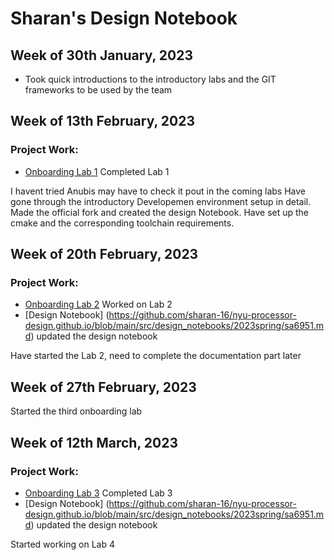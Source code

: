 # Sharan's Design Notebook

## Week of 30th January, 2023
* Took quick introductions to the introductory labs and the GIT frameworks to be used by the team


## Week of 13th February, 2023
### Project Work: 
* [Onboarding Lab 1](https://github.com/sharan-16/NYU_PDesign_Sharan) Completed Lab 1

I havent tried Anubis may have to check it pout in the coming labs
Have gone through the introductory Developemen environment setup in detail.
Made the official fork and created the design Notebook.
Have set up the cmake and the corresponding toolchain requirements.

## Week of 20th February, 2023
### Project Work: 
* [Onboarding Lab 2](https://github.com/sharan-16/Lab2) Worked on Lab 2
* [Design Notebook] (https://github.com/sharan-16/nyu-processor-design.github.io/blob/main/src/design_notebooks/2023spring/sa6951.md) updated the design notebook

Have started the Lab 2, need to complete the documentation part later

## Week of 27th February, 2023
Started the third onboarding lab

## Week of 12th March, 2023
### Project Work: 
* [Onboarding Lab 3](https://github.com/sharan-16/onboarding-lab-3) Completed Lab 3
* [Design Notebook] (https://github.com/sharan-16/nyu-processor-design.github.io/blob/main/src/design_notebooks/2023spring/sa6951.md) updated the design notebook

Started working on Lab 4


